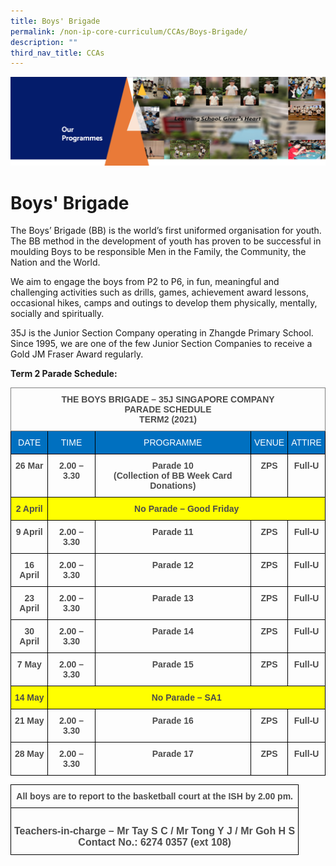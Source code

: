 ```yaml
---
title: Boys' Brigade
permalink: /non-ip-core-curriculum/CCAs/Boys-Brigade/
description: ""
third_nav_title: CCAs
---
```

![](/images/OurProgrammes1.png)

Boys' Brigade
=============

The Boys’ Brigade (BB) is the world’s first uniformed organisation for youth. The BB method in the development of youth has proven to be successful in moulding Boys to be responsible Men in the Family, the Community, the Nation and the World.  

  

We aim to engage the boys from P2 to P6, in fun, meaningful and challenging activities such as drills, games, achievement award lessons, occasional hikes, camps and outings to develop them physically, mentally, socially and spiritually.

  

35J is the Junior Section Company operating in Zhangde Primary School. Since 1995, we are one of the few Junior Section Companies to receive a Gold JM Fraser Award regularly.

  

<b>Term 2 Parade Schedule:</b>

<style type="text/css">
.tg  {border-collapse:collapse;border-spacing:0;}
.tg td{border-color:black;border-style:solid;border-width:1px;font-family:Arial, sans-serif;font-size:14px;
  overflow:hidden;padding:10px 5px;word-break:normal;}
.tg th{border-color:black;border-style:solid;border-width:1px;font-family:Arial, sans-serif;font-size:14px;
  font-weight:normal;overflow:hidden;padding:10px 5px;word-break:normal;}
.tg .tg-uv15{color:#4C4C4C;font-weight:bold;text-align:center;vertical-align:top}
.tg .tg-hv74{border-color:inherit;color:#4C4C4C;font-weight:bold;text-align:center;vertical-align:top}
.tg .tg-au9a{background-color:#0070C0;color:#FFF;text-align:center;vertical-align:top}
.tg .tg-665e{background-color:#FF0;color:#4C4C4C;font-weight:bold;text-align:center;vertical-align:top}
</style>
<table class="tg">
<thead>
  <tr>
    <th class="tg-hv74" colspan="5">THE BOYS BRIGADE – 35J SINGAPORE COMPANY<br>PARADE SCHEDULE<br>TERM2 (2021)</th>
  </tr>
</thead>
<tbody>
  <tr>
    <td class="tg-au9a"><span style="color:white">DATE</span></td>
    <td class="tg-au9a"><span style="color:white">TIME</span></td>
    <td class="tg-au9a"><span style="color:white">PROGRAMME</span></td>
    <td class="tg-au9a"><span style="color:white">VENUE</span></td>
    <td class="tg-au9a"><span style="color:white">ATTIRE</span></td>
  </tr>
  <tr>
    <td class="tg-uv15">26 Mar</td>
    <td class="tg-uv15">2.00 – 3.30</td>
    <td class="tg-uv15">Parade 10<br>(Collection of BB Week Card Donations)</td>
    <td class="tg-uv15">ZPS</td>
    <td class="tg-uv15">Full-U</td>
  </tr>
  <tr>
    <td class="tg-665e">2 April</td>
    <td class="tg-665e" colspan="4">No Parade – Good Friday</td>
  </tr>
  <tr>
    <td class="tg-uv15">9 April</td>
    <td class="tg-uv15">2.00 – 3.30</td>
    <td class="tg-uv15">Parade 11</td>
    <td class="tg-uv15">ZPS</td>
    <td class="tg-uv15">Full-U</td>
  </tr>
  <tr>
    <td class="tg-uv15">16 April</td>
    <td class="tg-uv15">2.00 – 3.30</td>
    <td class="tg-uv15">Parade 12</td>
    <td class="tg-uv15">ZPS</td>
    <td class="tg-uv15">Full-U</td>
  </tr>
  <tr>
    <td class="tg-uv15">23 April</td>
    <td class="tg-uv15">2.00 – 3.30</td>
    <td class="tg-uv15">Parade 13</td>
    <td class="tg-uv15">ZPS</td>
    <td class="tg-uv15">Full-U</td>
  </tr>
  <tr>
    <td class="tg-uv15">30 April</td>
    <td class="tg-uv15">2.00 – 3.30</td>
    <td class="tg-uv15">Parade 14</td>
    <td class="tg-uv15">ZPS</td>
    <td class="tg-uv15">Full-U</td>
  </tr>
  <tr>
    <td class="tg-uv15">7 May</td>
    <td class="tg-uv15">2.00 – 3.30</td>
    <td class="tg-uv15">Parade 15</td>
    <td class="tg-uv15">ZPS</td>
    <td class="tg-uv15">Full-U</td>
  </tr>
  <tr>
    <td class="tg-665e">14 May</td>
    <td class="tg-665e" colspan="4">No Parade – SA1</td>
  </tr>
  <tr>
    <td class="tg-uv15">21 May</td>
    <td class="tg-uv15">2.00 – 3.30</td>
    <td class="tg-uv15">Parade 16</td>
    <td class="tg-uv15">ZPS</td>
    <td class="tg-uv15">Full-U</td>
  </tr>
  <tr>
    <td class="tg-uv15">28 May</td>
    <td class="tg-uv15">2.00 – 3.30</td>
    <td class="tg-uv15">Parade 17</td>
    <td class="tg-uv15">ZPS</td>
    <td class="tg-uv15">Full-U</td>
  </tr>
</tbody>
</table>

<style type="text/css">
.tg  {border-collapse:collapse;border-spacing:0;}
.tg td{border-color:black;border-style:solid;border-width:1px;font-family:Arial, sans-serif;font-size:14px;
  overflow:hidden;padding:10px 5px;word-break:normal;}
.tg th{border-color:black;border-style:solid;border-width:1px;font-family:Arial, sans-serif;font-size:14px;
  font-weight:normal;overflow:hidden;padding:10px 5px;word-break:normal;}
.tg .tg-uv15{color:#4C4C4C;font-weight:bold;text-align:center;vertical-align:top}
.tg .tg-g3tj{color:#4C4C4C;font-size:16px;font-weight:bold;text-align:center;vertical-align:top}
</style>
<table class="tg">
<thead>
  <tr>
    <th class="tg-uv15" colspan="5">All boys are to report to the basketball court at the ISH by 2.00 pm.</th>
  </tr>
</thead>
<tbody>
  <tr>
    <td class="tg-g3tj" colspan="5"> <br>Teachers-in-charge – Mr Tay S C / Mr Tong Y J / Mr Goh H S <br>Contact No.:  6274 0357 (ext 108)</td>
  </tr>
</tbody>
</table>
